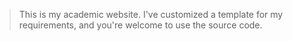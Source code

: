> This is my academic website. I've customized a template for my requirements, and you're welcome to use the source code.

